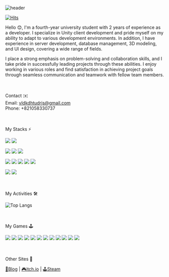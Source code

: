  ![header](https://capsule-render.vercel.app/api?type=waving&color=timeGradient&text=Welcome%20to%20Bonnate's%20Github!👋&animation=twinkling&fontSize=35&fontAlignY=50&fontAlign=50&height=100)

[![Hits](https://hits.seeyoufarm.com/api/count/incr/badge.svg?url=https%3A%2F%2Fgithub.com%2Fbonnate%2Fhit-counter&count_bg=%23007EFF&title_bg=%23000000&icon=unity.svg&icon_color=%23FFFFFF&title=hits&edge_flat=false)](https://github.com/Bonnate)

Hello 😊, I'm a fourth-year university student with 2 years of experience as a developer. I specialize in Unity client development and pride myself on my ability to adapt to various development environments. In addition, I have experience in server development, database management, 3D modeling, and UI design, covering a wide range of fields.

I place a strong emphasis on problem-solving and collaboration skills, and I take pride in successfully leading projects through these abilities. I enjoy working in various roles and find satisfaction in achieving project goals through seamless communication and teamwork with fellow team members.

</br></br>
Contact ✉️ </br>
Email: vldkdhtudrjs@gmail.com </br>
Phone: +821058330737

</br></br> My Stacks ⚡

<img src="https://img.shields.io/badge/Unity-FFFFFF?style=for-the-badge&logo=unity&logoColor=000000"> <img src="https://img.shields.io/badge/Unreal Engine-FFFFFF?style=for-the-badge&logo=Unreal Engine&logoColor=000000">

<img src="https://img.shields.io/badge/MySQL-4479A1?style=for-the-badge&logo=MySQL&logoColor=ffffff"> <img src="https://img.shields.io/badge/Linux-FCC624?style=for-the-badge&logo=Linux&logoColor=000000"> <img src="https://img.shields.io/badge/Oracle-F80000?style=for-the-badge&logo=Oracle&logoColor=ffffff">

<img src="https://img.shields.io/badge/C-A8B9CC?style=for-the-badge&logo=C&logoColor=ffffff"> <img src="https://img.shields.io/badge/C++-00599C?style=for-the-badge&logo=C&logoColor=ffffff"> <img src="https://img.shields.io/badge/C Sharp-239120?style=for-the-badge&logo=C Sharp&logoColor=ffffff"> <img src="https://img.shields.io/badge/Java-d78a2e?style=for-the-badge&logo=CoffeeScript&logoColor=ffffff"> <img src="https://img.shields.io/badge/Python-3776AB?style=for-the-badge&logo=Python&logoColor=ffffff">

<img src="https://img.shields.io/badge/GitHub-181717?style=for-the-badge&logo=GitHub&logoColor=ffffff"> <img src="https://img.shields.io/badge/Sourcetree-0052CC?style=for-the-badge&logo=Sourcetree&logoColor=ffffff">

</br></br> My Activities 🛠

 <!--![GitHub stats](https://github-readme-stats.vercel.app/api?username=bonnate&count_private=false&show_icons=true&card_width=495&border_radius=5&border_color=000000&bg_color=60,94a9d1,f7cac8&title_color=ffffff&text_color=ffffff&custom_title=📈STATS)-->
![Top Langs](https://github-readme-stats.vercel.app/api/top-langs/?username=bonnate&layout=compact&count_private=true&card_width=445&border_radius=5&border_color=000000&bg_color=30,94a9d1,f7cac8&title_color=ffffff&text_color=ffffff&custom_title=💻LANGUAGES)



</br></br> My Games 🕹️

![](https://blog.kakaocdn.net/dn/bv3oIO/btszUrveKCa/PjngHQ7EkdjwEjwwtjQJKk/img.gif)
![](https://blog.kakaocdn.net/dn/cuurN2/btszK4aACgy/fmR9tVs95PsBYye5GxOYvk/img.gif)
![](https://blog.kakaocdn.net/dn/LjV4m/btszK2w6FdC/9EQYeneADdTGzvY8pAAds1/img.gif)
![](https://blog.kakaocdn.net/dn/K75qS/btszTATup3A/2JJneDppXqpWVQSRTsnDC1/img.gif)
![](https://blog.kakaocdn.net/dn/ZgDyz/btszLZ04ALl/KcQuoNmuLFwXhUrMrNMp20/img.gif)
![](https://blog.kakaocdn.net/dn/bslAj8/btszMclEjmG/Xl5JVaBambd8LtHEn7RKO0/img.gif)
![](https://blog.kakaocdn.net/dn/pTrdN/btszMdx8EFc/qMaBozoRKY46MZus4ZuxF1/img.gif)
![](https://blog.kakaocdn.net/dn/nSRWv/btszK94baND/CxeZW4cxtMsDktTHcOXok0/img.gif)
![](https://blog.kakaocdn.net/dn/tCsxy/btszTAFZaSk/T8uv80kHXBXovOSCAEeNoK/img.gif)
![](https://blog.kakaocdn.net/dn/y75tl/btszVuZhJfN/kbtc759oMu6KMhRZ5nUy2k/img.gif)
![](https://blog.kakaocdn.net/dn/T5e8R/btszLmoHpvl/9M56KoCJ6H4aA8cGKAmGOK/img.gif)
![](https://blog.kakaocdn.net/dn/qf5hf/btszOLgXWBT/k7FLkjkd05lPqgEPhAcsyK/img.gif)

</br></br> Other Sites 🔗 

[📑Blog](https://bonnate.tistory.com/) | [🎮itch.io](https://bonnate.itch.io/) | [🕹️Steam](https://store.steampowered.com/app/2004700/Mate/)
